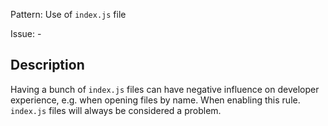 Pattern: Use of `index.js` file

Issue: -

## Description

Having a bunch of `index.js` files can have negative influence on developer experience, e.g. when
opening files by name. When enabling this rule. `index.js` files will always be considered a problem.